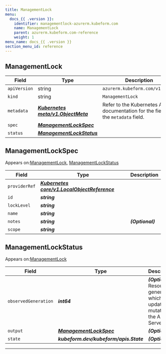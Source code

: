 ```yaml
---
title: ManagementLock
menu:
  docs_{{ .version }}:
    identifier: managementlock-azurerm.kubeform.com
    name: ManagementLock
    parent: azurerm.kubeform.com-reference
    weight: 1
menu_name: docs_{{ .version }}
section_menu_id: reference
---
```


## ManagementLock
| Field | Type | Description |
| ------ | ----- | ----------- |
| `apiVersion` | string | `azurerm.kubeform.com/v1alpha1` |
|    `kind` | string | `ManagementLock` |
| `metadata` | ***[Kubernetes meta/v1.ObjectMeta](https://kubernetes.io/docs/reference/generated/kubernetes-api/v1.13/#objectmeta-v1-meta)***|Refer to the Kubernetes API documentation for the fields of the `metadata` field.|
| `spec` | ***[ManagementLockSpec](#managementlockspec)***||
| `status` | ***[ManagementLockStatus](#managementlockstatus)***||
## ManagementLockSpec

Appears on:[ManagementLock](#managementlock), [ManagementLockStatus](#managementlockstatus)

| Field | Type | Description |
| ------ | ----- | ----------- |
| `providerRef` | ***[Kubernetes core/v1.LocalObjectReference](https://kubernetes.io/docs/reference/generated/kubernetes-api/v1.13/#localobjectreference-v1-core)***||
| `id` | ***string***||
| `lockLevel` | ***string***||
| `name` | ***string***||
| `notes` | ***string***| ***(Optional)*** |
| `scope` | ***string***||
## ManagementLockStatus

Appears on:[ManagementLock](#managementlock)

| Field | Type | Description |
| ------ | ----- | ----------- |
| `observedGeneration` | ***int64***| ***(Optional)*** Resource generation, which is updated on mutation by the API Server.|
| `output` | ***[ManagementLockSpec](#managementlockspec)***| ***(Optional)*** |
| `state` | ***kubeform.dev/kubeform/apis.State***| ***(Optional)*** |
---
